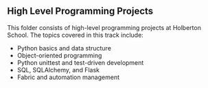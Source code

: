 ## High Level Programming Projects  
  
This folder consists of high-level programming projects at Holberton School. The topics covered in this track include:
* Python basics and data structure
* Object-oriented programming
* Python unittest and test-driven development
* SQL, SQLAlchemy, and Flask
* Fabric and automation management
